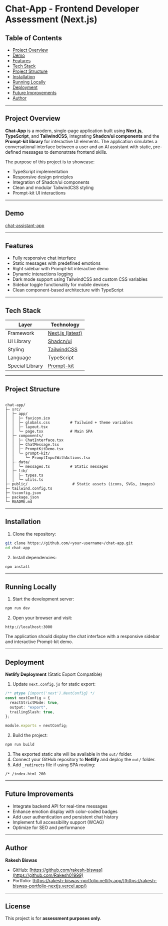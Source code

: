 
# Chat-App - Frontend Developer Assessment (Next.js)


## Table of Contents
- [Project Overview](#project-overview)
- [Demo](#demo)
- [Features](#features)
- [Tech Stack](#tech-stack)
- [Project Structure](#project-structure)
- [Installation](#installation)
- [Running Locally](#running-locally)
- [Deployment](#deployment)
- [Future Improvements](#future-improvements)
- [Author](#author)

---

## Project Overview

**Chat-App** is a modern, single-page application built using **Next.js**, **TypeScript**, and **TailwindCSS**, integrating **Shadcn/ui components** and the **Prompt-kit library** for interactive UI elements. The application simulates a conversational interface between a user and an AI assistant with static, pre-defined messages to demonstrate frontend skills.

The purpose of this project is to showcase:

- TypeScript implementation
- Responsive design principles
- Integration of Shadcn/ui components
- Clean and modular TailwindCSS styling
- Prompt-kit UI interactions

---

## Demo

[chat-assistant-app](https://chat-assistant-app.netlify.app/)

---

## Features

- Fully responsive chat interface
- Static messages with predefined emotions
- Right sidebar with Prompt-kit interactive demo
- Dynamic interactions logging
- Dark mode support using TailwindCSS and custom CSS variables
- Sidebar toggle functionality for mobile devices
- Clean component-based architecture with TypeScript

---

## Tech Stack

| Layer | Technology |
|-------|------------|
| Framework | [Next.js (latest)](https://nextjs.org/) |
| UI Library | [Shadcn/ui](https://ui.shadcn.com/) |
| Styling | [TailwindCSS](https://tailwindcss.com/) |
| Language | TypeScript |
| Special Library | [Prompt-kit](https://www.prompt-kit.com/) |

---

## Project Structure

```

chat-app/
├─ src/
│  ├─ app/
│  │  ├─ favicon.ico
│  │  ├─ globals.css         # Tailwind + theme variables
│  │  ├─ layout.tsx
│  │  └─ page.tsx            # Main SPA
│  ├─ components/
│  │  ├─ ChatInterface.tsx
│  │  ├─ ChatMessage.tsx
│  │  ├─ PromptKitDemo.tsx
│  │  └─ prompt-kit/
│  │     └─ PromptInputWithActions.tsx
│  ├─ data/
│  │  └─ messages.ts         # Static messages
│  ├─ lib/
│  │  ├─ types.ts
│  │  └─ utils.ts
├─ public/                    # Static assets (icons, SVGs, images)
├─ tailwind.config.ts
├─ tsconfig.json
├─ package.json
└─ README.md

````

---

## Installation

1. Clone the repository:

```bash
git clone https://github.com/<your-username>/chat-app.git
cd chat-app
````

2. Install dependencies:

```bash
npm install
```

---

## Running Locally

1. Start the development server:

```bash
npm run dev
```

2. Open your browser and visit:

```
http://localhost:3000
```

The application should display the chat interface with a responsive sidebar and interactive Prompt-kit demo.

---

## Deployment

**Netlify Deployment** (Static Export Compatible)

1. Update `next.config.js` for static export:

```ts
/** @type {import('next').NextConfig} */
const nextConfig = {
  reactStrictMode: true,
  output: "export",
  trailingSlash: true,
};

module.exports = nextConfig;
```

2. Build the project:

```bash
npm run build
```

3. The exported static site will be available in the `out/` folder.
4. Connect your GitHub repository to **Netlify** and deploy the `out/` folder.
5. Add `_redirects` file if using SPA routing:

```
/* /index.html 200
```

---

## Future Improvements

* Integrate backend API for real-time messages
* Enhance emotion display with color-coded badges
* Add user authentication and persistent chat history
* Implement full accessibility support (WCAG)
* Optimize for SEO and performance

---

## Author

**Rakesh Biswas**

* GitHub: [https://github.com/rakesh-biswas](https://github.com/Rakesh01999)
* Portfolio: [https://rakesh-biswas-portfolio.netlify.app/](https://rakesh-biswas-portfolio-nextjs.vercel.app/)

---

## License

This project is for **assessment purposes only**.

```


